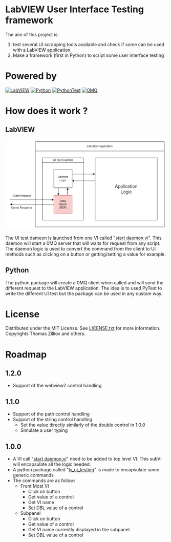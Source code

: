 # LabVIEW User Interface Testing framework

The aim of this project is:
1. test several UI scrapping tools available and check if some can be used with a LabVIEW application. 
2. Make a framework (first in Python) to script some user interface testing

# Powered by

[![LabVIEW][LabVIEW]][LabVIEW-url]
[![Python][Python]][Python-url]
[![PythonTest][PythonTest]][PythonTest-url]
[![0MQ][0MQ]][0MQ-url]

[LabVIEW]: https://img.shields.io/badge/labview-000000?style=for-the-badge&logo=labview&logoColor=white
[LabVIEW-url]: https://www.ni.com/fr/support/downloads/software-products/download.labview.html

[Python]:https://img.shields.io/badge/python-000000?style=for-the-badge&logo=python&logoColor=white
[Python-url]:https://www.python.org/

[PythonTest]:https://img.shields.io/badge/pytest-000000?style=for-the-badge&logo=pytest&logoColor=white
[PythonTest-url]:https://docs.pytest.org/

[0MQ]:https://img.shields.io/badge/Ømq-000000?style=for-the-badge&logo=0mq&logoColor=white
[0MQ-url]:https://zeromq.org/

# How does it work ?

## LabVIEW

![](./doc/lv-architecture.drawio.png)

The UI test dameon is launched from one VI called "[start daemon.vi](./src/lv/ui-testing/start%20daemon.vi)". This daemon will start a 0MQ server that will waits for request from any script. The daemon logic is used to convert the command from the client to UI methods such as clicking on a button or getting/setting a value for example. 

## Python

The python package will create a 0MQ client when called and will send the different request to the LabVIEW application. The idea is to used  PyTest to write the different UI test but the package can be used in any custom way.

# License

Distributed under the MIT License. See [LICENSE.txt](./LICENSE.txt) for more information. Copyrights Thomas Zilliox and others.

# Roadmap

## 1.2.0

* Support of the webview2 control handling

## 1.1.0

* Support of the path control handling
* Support of the string control handling
    * Set the value directly similarly of the double control in 1.0.0
    * Simulate a user typing



## 1.0.0

* A VI call "[start daemon.vi](./src/lv/ui-testing/start%20daemon.vi)" need to be added to top level VI. This subVI will encapsulate all the logic needed.
* A python package called "[lv_ui_testing](./src/python/lv_ui_testing/)" is made to encapsulate some generic commands
* The commands are as follow:
    * Front Most VI
        * Click on button
        * Get value of a control
        * Get VI name
        * Set DBL value of a control
    * Subpanel
        * Click on button
        * Get value of a control
        * Get VI name currently displayed in the subpanel
        * Set DBL value of a control
